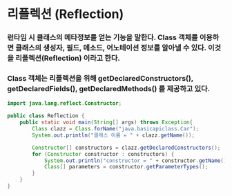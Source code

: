 # 리플렉션 (Reflection)

### 런타임 시 클래스의 메타정보를 얻는 기능을 말한다. Class 객체를 이용하면 클래스의 생성자, 필드, 메소드, 어노테이션 정보를 알아낼 수 있다. 이것을 리플렉션(Reflection) 이라고 한다.

### Class 객체는 리플렉션을 위해 getDeclaredConstructors(), getDeclaredFields(), getDeclaredMethods() 를 제공하고 있다.



```java
import java.lang.reflect.Constructor;

public class Reflection {
    public static void main(String[] args) throws Exception{
        Class clazz = Class.forName("java.basicapiclass.Car");
        System.out.println("클래스 이름 = " + clazz.getName());

        Constructor[] constructors = clazz.getDeclaredConstructors();
        for (Constructor constructor : constructors) {
            System.out.println("constructor = " + constructor.getName());
            Class[] parameters = constructor.getParameterTypes();
        }
    }
}
```

